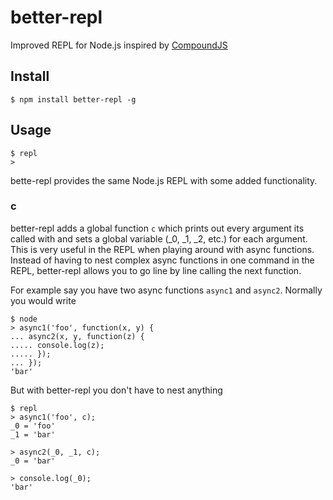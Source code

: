 better-repl
================

Improved REPL for Node.js inspired by [CompoundJS](http://compoundjs.com/)

## Install
    $ npm install better-repl -g

## Usage

    $ repl
    >
    
bette-repl provides the same Node.js REPL with some added functionality.

### c

better-repl adds a global function `c` which prints out every argument its called with and sets a global variable (_0, 
_1, _2, etc.) for each argument. This is very useful in the REPL when playing around with async functions. Instead of 
having to nest complex async functions in one command in the REPL, better-repl allows you to go line by line calling the 
next function.

For example say you have two async functions `async1` and `async2`. Normally you would write

    $ node
    > async1('foo', function(x, y) {
    ... async2(x, y, function(z) {
    ..... console.log(z);
    ..... });
    ... });
    'bar'
    
But with better-repl you don't have to nest anything

    $ repl
    > async1('foo', c);
    _0 = 'foo'
    _1 = 'bar'
    
    > async2(_0, _1, c);
    _0 = 'bar'
    
    > console.log(_0);
    'bar'
